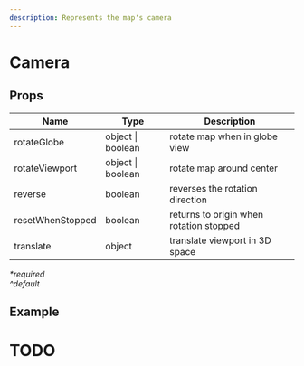 ```yaml
---
description: Represents the map's camera
---
```


# Camera

## Props

| Name     | Type   | Description                                                                          |
| -------- | ------ | ------------------------------------------------------------------------------------ |
|rotateGlobe| object \| boolean| rotate map when in globe view|
|rotateViewport| object \| boolean| rotate map around center|
|reverse| boolean| reverses the rotation direction|
|resetWhenStopped| boolean| returns to origin when rotation stopped|
|translate| object| translate viewport in 3D space|

_\*required_\
_^default_

## Example

# TODO

